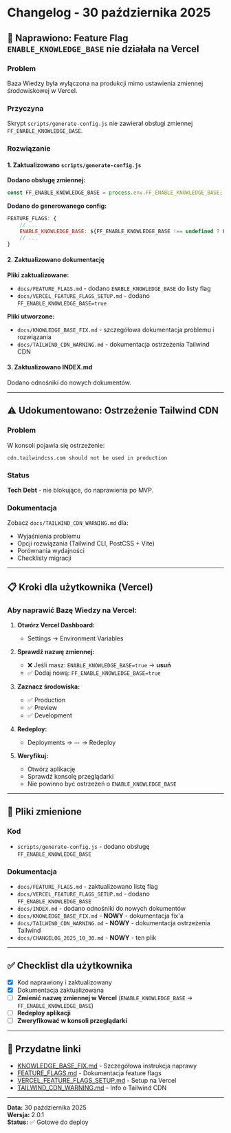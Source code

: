 # Changelog - 30 października 2025

## 🔧 Naprawiono: Feature Flag `ENABLE_KNOWLEDGE_BASE` nie działała na Vercel

### Problem
Baza Wiedzy była wyłączona na produkcji mimo ustawienia zmiennej środowiskowej w Vercel.

### Przyczyna
Skrypt `scripts/generate-config.js` nie zawierał obsługi zmiennej `FF_ENABLE_KNOWLEDGE_BASE`.

### Rozwiązanie

#### 1. Zaktualizowano `scripts/generate-config.js`

**Dodano obsługę zmiennej:**
```javascript
const FF_ENABLE_KNOWLEDGE_BASE = process.env.FF_ENABLE_KNOWLEDGE_BASE;
```

**Dodano do generowanego config:**
```javascript
FEATURE_FLAGS: {
    // ...
    ENABLE_KNOWLEDGE_BASE: ${FF_ENABLE_KNOWLEDGE_BASE !== undefined ? FF_ENABLE_KNOWLEDGE_BASE : 'true'},
    // ...
}
```

#### 2. Zaktualizowano dokumentację

**Pliki zaktualizowane:**
- `docs/FEATURE_FLAGS.md` - dodano `ENABLE_KNOWLEDGE_BASE` do listy flag
- `docs/VERCEL_FEATURE_FLAGS_SETUP.md` - dodano `FF_ENABLE_KNOWLEDGE_BASE=true`

**Pliki utworzone:**
- `docs/KNOWLEDGE_BASE_FIX.md` - szczegółowa dokumentacja problemu i rozwiązania
- `docs/TAILWIND_CDN_WARNING.md` - dokumentacja ostrzeżenia Tailwind CDN

#### 3. Zaktualizowano INDEX.md

Dodano odnośniki do nowych dokumentów.

---

## ⚠️ Udokumentowano: Ostrzeżenie Tailwind CDN

### Problem
W konsoli pojawia się ostrzeżenie:
```
cdn.tailwindcss.com should not be used in production
```

### Status
**Tech Debt** - nie blokujące, do naprawienia po MVP.

### Dokumentacja
Zobacz `docs/TAILWIND_CDN_WARNING.md` dla:
- Wyjaśnienia problemu
- Opcji rozwiązania (Tailwind CLI, PostCSS + Vite)
- Porównania wydajności
- Checklisty migracji

---

## 📋 Kroki dla użytkownika (Vercel)

### Aby naprawić Bazę Wiedzy na Vercel:

1. **Otwórz Vercel Dashboard:**
   - Settings → Environment Variables

2. **Sprawdź nazwę zmiennej:**
   - ❌ Jeśli masz: `ENABLE_KNOWLEDGE_BASE=true` → **usuń**
   - ✅ Dodaj nową: `FF_ENABLE_KNOWLEDGE_BASE=true`

3. **Zaznacz środowiska:**
   - ✅ Production
   - ✅ Preview
   - ✅ Development

4. **Redeploy:**
   - Deployments → ⋯ → Redeploy

5. **Weryfikuj:**
   - Otwórz aplikację
   - Sprawdź konsolę przeglądarki
   - Nie powinno być ostrzeżeń o `ENABLE_KNOWLEDGE_BASE`

---

## 📝 Pliki zmienione

### Kod
- `scripts/generate-config.js` - dodano obsługę `FF_ENABLE_KNOWLEDGE_BASE`

### Dokumentacja
- `docs/FEATURE_FLAGS.md` - zaktualizowano listę flag
- `docs/VERCEL_FEATURE_FLAGS_SETUP.md` - dodano `FF_ENABLE_KNOWLEDGE_BASE`
- `docs/INDEX.md` - dodano odnośniki do nowych dokumentów
- `docs/KNOWLEDGE_BASE_FIX.md` - **NOWY** - dokumentacja fix'a
- `docs/TAILWIND_CDN_WARNING.md` - **NOWY** - dokumentacja ostrzeżenia Tailwind
- `docs/CHANGELOG_2025_10_30.md` - **NOWY** - ten plik

---

## ✅ Checklist dla użytkownika

- [x] Kod naprawiony i zaktualizowany
- [x] Dokumentacja zaktualizowana
- [ ] **Zmienić nazwę zmiennej w Vercel** (`ENABLE_KNOWLEDGE_BASE` → `FF_ENABLE_KNOWLEDGE_BASE`)
- [ ] **Redeploy aplikacji**
- [ ] **Zweryfikować w konsoli przeglądarki**

---

## 🔗 Przydatne linki

- [KNOWLEDGE_BASE_FIX.md](KNOWLEDGE_BASE_FIX.md) - Szczegółowa instrukcja naprawy
- [FEATURE_FLAGS.md](FEATURE_FLAGS.md) - Dokumentacja feature flags
- [VERCEL_FEATURE_FLAGS_SETUP.md](VERCEL_FEATURE_FLAGS_SETUP.md) - Setup na Vercel
- [TAILWIND_CDN_WARNING.md](TAILWIND_CDN_WARNING.md) - Info o Tailwind CDN

---

**Data:** 30 października 2025  
**Wersja:** 2.0.1  
**Status:** ✅ Gotowe do deploy

